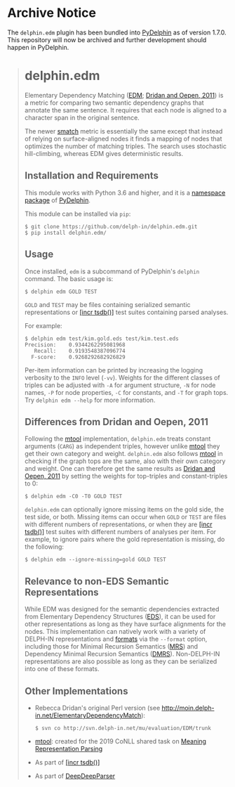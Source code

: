 # Archive Notice

The `delphin.edm` plugin has been bundled into [PyDelphin](https://github.com/delph-in/pydelphin/) as of version 1.7.0. This repository will now be archived and further development should happen in PyDelphin.

> # delphin.edm
>
> Elementary Dependency Matching ([EDM][]; [Dridan and Oepen, 2011][])
> is a metric for comparing two semantic dependency graphs that annotate
> the same sentence. It requires that each node is aligned to a
> character span in the original sentence.
>
> The newer [smatch][] metric is essentially the same except that
> instead of relying on surface-aligned nodes it finds a mapping of
> nodes that optimizes the number of matching triples. The search uses
> stochastic hill-climbing, whereas EDM gives deterministic results.
>
> ## Installation and Requirements
>
> This module works with Python 3.6 and higher, and it is a [namespace
> package][] of [PyDelphin][].
>
> This module can be installed via `pip`:
>
> ``` console
> $ git clone https://github.com/delph-in/delphin.edm.git
> $ pip install delphin.edm/
> ```
>
> ## Usage
>
> Once installed, `edm` is a subcommand of PyDelphin's `delphin`
> command. The basic usage is:
>
> ``` console
> $ delphin edm GOLD TEST
> ```
>
> `GOLD` and `TEST` may be files containing serialized semantic
> representations or [[incr tsdb()]][itsdb] test suites containing
> parsed analyses.
>
> For example:
>
> ``` console
> $ delphin edm test/kim.gold.eds test/kim.test.eds
> Precision:	0.9344262295081968
>    Recall:	0.9193548387096774
>   F-score:	0.9268292682926829
> ```
>
> Per-item information can be printed by increasing the logging
> verbosity to the `INFO` level (`-vv`). Weights for the different
> classes of triples can be adjusted with `-A` for argument structure,
> `-N` for node names, `-P` for node properties, `-C` for constants, and
> `-T` for graph tops. Try `delphin edm --help` for more information.
>
> ## Differences from Dridan and Oepen, 2011
>
> Following the [mtool][] implementation, `delphin.edm` treats constant
> arguments (`CARG`) as independent triples, however unlike [mtool][]
> they get their own category and weight. `delphin.edm` also follows
> [mtool][] in checking if the graph tops are the same, also with their
> own category and weight. One can therefore get the same results as
> [Dridan and Oepen, 2011][] by setting the weights for top-triples and
> constant-triples to 0:
>
> ``` console
> $ delphin edm -C0 -T0 GOLD TEST
> ```
>
> `delphin.edm` can optionally ignore missing items on the gold side,
> the test side, or both. Missing items can occur when `GOLD` or `TEST`
> are files with different numbers of representations, or when they are
> [[incr tsdb()]][itsdb] test suites with different numbers of analyses
> per item. For example, to ignore pairs where the gold representation
> is missing, do the following:
>
> ``` console
> $ delphin edm --ignore-missing=gold GOLD TEST
> ```
>
> ## Relevance to non-EDS Semantic Representations
>
> While EDM was designed for the semantic dependencies extracted from
> Elementary Dependency Structures ([EDS][]), it can be used for other
> representations as long as they have surface alignments for the nodes.
> This implementation can natively work with a variety of DELPH-IN
> representations and [formats][codecs] via the `--format` option,
> including those for Minimal Recursion Semantics ([MRS][]) and
> Dependency Minimal Recursion Semantics ([DMRS][]). Non-DELPH-IN
> representations are also possible as long as they can be serialized
> into one of these formats.
>
> ## Other Implementations
>
> * Rebecca Dridan's original Perl version (see
>   http://moin.delph-in.net/ElementaryDependencyMatch):
>
>   ```console
>   $ svn co http://svn.delph-in.net/mu/evaluation/EDM/trunk
>   ```
> * [mtool][]: created for the 2019 CoNLL shared task on [Meaning
>   Representation Parsing][MRP]
> * As part of [[incr tsdb()]][itsdb]
> * As part of [DeepDeepParser][]
>
> [smatch]: https://github.com/snowblink14/smatch/
> [namespace package]: https://docs.python.org/3/reference/import.html#namespace-packages
> [EDM]: http://moin.delph-in.net/ElementaryDependencyMatch
> [Dridan and Oepen, 2011]: https://www.aclweb.org/anthology/W11-2927/
> [PyDelphin]: https://github.com/delph-in/pydelphin
> [codecs]: https://pydelphin.readthedocs.io/en/v1.0.0/api/delphin.codecs.html
> [EDS]: http://moin.delph-in.net/EdsTop
> [MRS]: http://moin.delph-in.net/RmrsTop
> [DMRS]: http://moin.delph-in.net/RmrsDmrs
> [itsdb]: http://moin.delph-in.net/ItsdbTop
> [mtool]: https://github.com/cfmrp/mtool
> [MRP]: http://mrp.nlpl.eu/
> [DeepDeepParser]: https://github.com/janmbuys/DeepDeepParser
